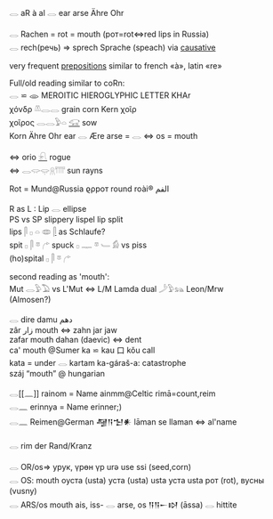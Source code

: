 𓂋 aR à al 𓂋 ear arse Ähre Ohr  

𓂋 Rachen = rot = mouth  (рот=rot⇔red lips in Russia)  
𓂋 rech(речь) => sprech Sprache (speach) via [causative](causative)  

very frequent [prepositions](Prepositions) similar to french «à», latin «re»  

Full/old reading similar to coRn:  
𓂋 ⋍ 𐦑	MEROITIC HIEROGLYPHIC LETTER KHAr  
χόνδρ 𓌨𓂋𓂋 grain corn Kern χοῖρ  
χοῖρος 𓂋𓂋𓅱𓏏  [𓃟](𓃟)     sow  
Korn Ähre Ohr ear 𓂋 Ære arse = 𓂋 ⇔ os = mouth  

⇔ orio [𓍯](𓍯) rogue  
⇔ 𓂋𓂌𓂍𓇶𓇲 sun rayns  

Rot = Mund@Russia ϱρрот round roài® الفم  

R as L : Lip 𓂋 ellipse  
PS vs SP  slippery lispel lip split  
lips 𓋴 𓊪 𓏏 𓂏   [𓋴](𓋴) as Schlaufe?  
spit 𓊪  𓋴  𓎼  𓂐  spuck  𓊪  𓊃  𓎼  𓄑  𓀁    vs piss  
(ho)spital   𓊪  𓋴  𓎼  𓂐  

second reading as 'mouth':  
Mut 𓂋𓅱𓅐 vs L'Mut ⇔ L/M Lamda dual 𓌳𓅱𓃬 Leon/Mrw  
(Almosen?)  

𓂋 dire damu  دهم  
   zâr زار mouth ⇔ zahn jar jaw  
   zafar mouth dahan (daevic) ⇔ dent  
   ca' mouth @Sumer  ka ⋍ kau 口 kǒu call  
   kata = under 𓂋 kartam  ka-gáraš-a: catastrophe  
   száj “mouth” @ hungarian  

𓂋[[𓈖]] rainom = Name ainmm@Celtic	rimā=count,reim  
𓂋𓈖 erinnya = Name  erinner;)  
𓂋𓈖 Reimen@German 𒆷𒀀𒈠𒀭 lāman se llaman ⇔ al'name  

𓂋 rim der Rand/Kranz  

𓂋 OR/os=> урук, үрөн 	үр 	urə 	use 	ssi  (seed,corn)  
𓂋 OS: mouth оуста (usta) уста (usta) 	usta 	уста 	usta 	рот (rot), вусны (vusny)  
𓂋 ARS/os mouth 	ais, iss-	𓂋 arse, os	𒀀𒀀𒀸𒊭 (āssa)	𓂋 hittite  

